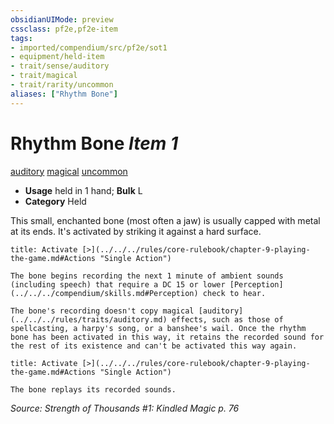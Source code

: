 ```yaml
---
obsidianUIMode: preview
cssclass: pf2e,pf2e-item
tags:
- imported/compendium/src/pf2e/sot1
- equipment/held-item
- trait/sense/auditory
- trait/magical
- trait/rarity/uncommon
aliases: ["Rhythm Bone"]
---
```

# Rhythm Bone *Item 1*  
[auditory](auditory.md)  [magical](magical.md)  [uncommon](uncommon.md)  

- **Usage** held in 1 hand; **Bulk** L
- **Category** Held

This small, enchanted bone (most often a jaw) is usually capped with metal at its ends. It's activated by striking it against a hard surface.

```ad-embed-ability
title: Activate [>](../../../rules/core-rulebook/chapter-9-playing-the-game.md#Actions "Single Action")

The bone begins recording the next 1 minute of ambient sounds (including speech) that require a DC 15 or lower [Perception](../../../compendium/skills.md#Perception) check to hear.

The bone's recording doesn't copy magical [auditory](../../../rules/traits/auditory.md) effects, such as those of spellcasting, a harpy's song, or a banshee's wail. Once the rhythm bone has been activated in this way, it retains the recorded sound for the rest of its existence and can't be activated this way again.
```

```ad-embed-ability
title: Activate [>](../../../rules/core-rulebook/chapter-9-playing-the-game.md#Actions "Single Action")

The bone replays its recorded sounds.
```

*Source: Strength of Thousands #1: Kindled Magic p. 76*
